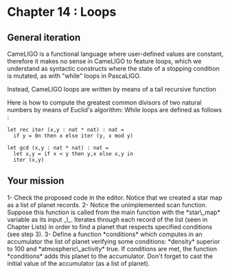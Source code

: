 # Chapter 14 : Loops

<dialog character="pilot">Captain, now that we left the atmosphere of earth, we should scan nearby star systems for alien activity. We know that the Xenomorphs like planets with high density, usually above 100 g/cm³ and that their machines trigger atmospheric activity. You should trigger a scan with these parameters.</dialog>


## General iteration

CameLIGO is a functional language where user-defined values are constant, therefore it makes no sense in CameLIGO to feature loops, which we understand as syntactic constructs where the state of a stopping condition is mutated, as with "while" loops in PascaLIGO.

Instead, CameLIGO loops are written by means of a tail recursive function

Here is how to compute the greatest common divisors of two natural numbers by means of Euclid's algorithm:
While loops are defined as follows :

```
let rec iter (x,y : nat * nat) : nat =
  if y = 0n then x else iter (y, x mod y)

let gcd (x,y : nat * nat) : nat =
  let x,y = if x < y then y,x else x,y in
  iter (x,y)
```

## Your mission

<!-- prettier-ignore -->1- Check the proposed code in the editor. Notice that we created a star map as a list of planet records.

<!-- prettier-ignore -->2- Notice the unimplemented scan function. Suppose this function is called from the main function with the *star\_map* variable as its input _l_. Iterates through each record of the list (seen in Chapter Lists) in order to find a planet that respects specified conditions (see step 3). 

<!-- prettier-ignore -->3- Define a function *conditions* which computes in an accumulator the list of planet verifying some conditions: *density* superior to 100 and *atmospheric\_activity* true. If conditions are met, the function *conditions* adds this planet to the accumulator. Don't forget to cast the initial value of the accumulator (as a list of planet).
